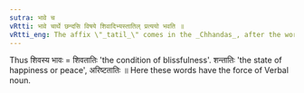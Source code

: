 ```yaml
---
sutra: भावे च
vRtti: भावे चार्थे छन्दसि विषये शिवादिभ्यस्तातिल् प्रत्ययो भवति ॥
vRtti_eng: The affix \"_tatil_\" comes in the _Chhandas_, after the words \"_siva_\", \"_sam_\" and \"_arishta_\", being in the 6th case in construction, the sense being that of condition.
---
```

Thus शिवस्य भावः = शिवतातिः 'the condition of blissfulness'. शन्तातिः 'the state of happiness or peace', अरिष्टतातिः ॥ Here these words have the force of Verbal noun.
